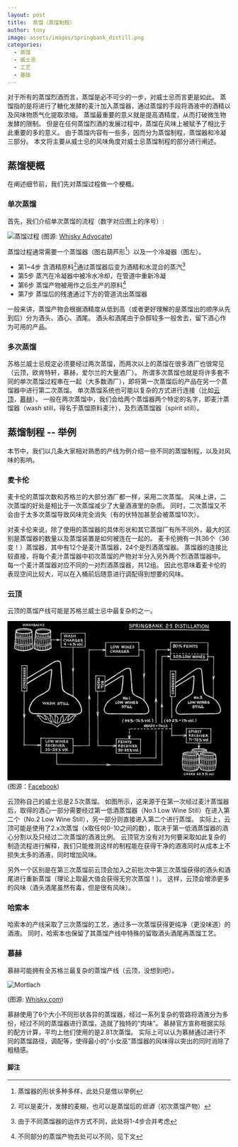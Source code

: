 ```yaml
---
layout: post
title:  蒸馏（蒸馏制程）
author: tony
image: assets/images/springbank_distill.png
categories:
  - 蒸馏
  - 威士忌
  - 工艺
  - 基础
---
```


对于所有的蒸馏烈酒而言，蒸馏是必不可少的一步，对威士忌而言更是如此。
蒸馏指的是将进行了糖化发酵的麦汁加入蒸馏器，通过蒸馏的手段将酒液中的酒精以及风味物质气化提取浓缩。
蒸馏最重要的意义就是提高酒精度，从而打破微生物发酵的限制。
但是在任何蒸馏烈酒的发展过程中，蒸馏在风味上被赋予了相比于此重要的多的意义。
由于蒸馏内容有一些多，因而分为蒸馏制程，蒸馏器和冷凝三部分。
本文将主要从威士忌的风味角度对威士忌蒸馏制程的部分进行阐述。

## 蒸馏梗概
在阐述细节前，我们先对蒸馏过程做一个梗概。

### 单次蒸馏

首先，我们介绍单次蒸馏的流程（数字对应图上的序号）:

![蒸馏过程](https://mscwordpresscontent.s3.amazonaws.com/wa/wp-content/uploads/2017/03/stills-final-03-copy-1024x844.png)
(图源: [Whisky Advocate](https://whiskyadvocate.com/how-to-make-whisky))

蒸馏过程通常需要一个蒸馏器（图右葫芦形[^1]）以及一个冷凝器（图左）。
- 第1~4步 含酒精原料[^2]通过蒸馏器后变为酒精和水混合的蒸汽[^3]
- 第5步 蒸汽在冷凝器中被冷水冷却，在管道中重新冷凝
- 第6步 蒸馏产物被用作之后生产的原料[^4]
- 第7步 蒸馏后的残渣通过下方的管道流出蒸馏器

一般来讲，蒸馏产物会根据酒精度从低到高（或者更好理解的是蒸馏出的顺序从先到后）分为酒头、酒心、酒尾。
酒头和酒尾由于杂醇较多一般舍去，留下酒心作为可用的产品。

### 多次蒸馏

苏格兰威士忌规定必须要经过两次蒸馏，而两次以上的蒸馏在很多酒厂也很常见（云顶，欧肯特轩，慕赫，爱尔兰的大量酒厂）。
所谓多次蒸馏也就是将许多套不同的单次蒸馏过程串在一起（大多数酒厂），即将第一次蒸馏后的产品在另一个蒸馏器中进行第二次蒸馏。
单次蒸馏系统也可能以复杂的方式进行连接（比如[云顶](#云顶)，[慕赫](#慕赫)）。
一般在两次蒸馏中，我们会给两个蒸馏器两个特定的名字，即麦汁蒸馏器（wash still，得名于蒸馏原料麦汁），及烈酒蒸馏器（spirit still）。

## 蒸馏制程 -- 举例

本节中，我们以几条大家相对熟悉的产线为例介绍一些不同的蒸馏制程，以及对风味的影响。

### 麦卡伦
麦卡伦的蒸馏次数和苏格兰的大部分酒厂都一样，采用二次蒸馏。
风味上讲，二次蒸馏的好处是相比于一次蒸馏减少了大量酒液里的杂质。
同时，二次蒸馏又不会由于太多次蒸馏导致风味完全消失（有的伏特加甚至会被蒸馏10次）。

对麦卡伦来说，除了使用的蒸馏器的具体形状和其它蒸馏厂有所不同外，最大的区别是蒸馏器的数量以及蒸馏装置是如何被连在一起的。
麦卡伦拥有一共36个（36变！）蒸馏器，其中有12个是麦汁蒸馏器，24个是烈酒蒸馏器。
蒸馏器的连接比较直接，将每个麦汁蒸馏器中初次蒸馏的产物对半分入另外两个烈酒蒸馏器中。
每一个麦汁蒸馏器对应不同的一对烈酒蒸馏器，共12组。
因此也意味着麦卡伦的表现空间比较大，可以在入桶前后随意进行调配得到想要的风味。

### 云顶
云顶的蒸馏产线可能是苏格兰威士忌中最复杂的之一。

![Springbank](/assets/images/springbank_distill.png)
(图源：[Facebook](https://www.facebook.com/officialspringbankwhisky/posts/we-have-three-stills-at-springbank-and-we-adapt-our-distillation-technique-in-or/4636207379755062))

云顶称自己的威士忌是2.5次蒸馏。
如图所示，这来源于在第一次经过麦汁蒸馏器后，取得的酒心一部分需要经过第一低酒蒸馏器（No.1 Low Wine Still）在进入第二个（No.2 Low Wine Still），另一部分则直接进入第二个进行蒸馏。
实际上，云顶可能是使用了2.x次蒸馏（x取任何0-10之间的数），取决于第一低酒蒸馏器的酒心分割以及只经过二次蒸馏的酒液比例。
云顶官方没有对为何要采取如此复杂的制造流程进行解释，我们只能推测这样的制程能在获得干净的酒液同时从成本上不损失太多的酒液，同时增加风味。

另外一个区别是在第三次蒸馏前云顶会加入之前批次中第三次蒸馏获得的酒头和酒尾进行重新蒸馏（理论上取最大值会获得无穷次蒸馏！）。
这样，云顶会增添更多的风味（酒头酒尾虽然有毒，但是很有风味）。

### 哈索本

哈索本的产线采取了三次蒸馏的工艺，通过多一次蒸馏获得更纯净（更没味道）的酒液。
同时，哈索本也保留了其蒸馏产线中特殊的留取酒头酒尾再蒸馏工艺。


### 慕赫
慕赫可能拥有全苏格兰最复杂的蒸馏产线（云顶，没想到吧）。

![Mortlach](https://www.whisky.com/fileadmin/_processed_/5/6/csm_Mortlach_distillation_process_e1f22cee3a.jpg)

(图源: [Whisky.com](https://www.whisky.com/whisky-database/distilleries/details/mortlach.html))

慕赫使用了6个大小不同形状各异的蒸馏器，经过一系列复杂的管路将酒液分为多份，经过不同的蒸馏器进行蒸馏，造就了独特的“肉味”。
慕赫官方宣称根据实际的配方计算，平均上他们使用的是2.81次蒸馏。
实际上可以认为慕赫通过进行不同的蒸馏路径，调配等，使得最小的“小女巫”蒸馏器的风味得以突出的同时消除了粗糙感。


#### 脚注
[^1]: 蒸馏器的形状多种多样，此处只是借以举例
[^2]: 可以是麦汁，发酵的麦糊，也可以是蒸馏后的*低酒*（初次蒸馏产物）
[^3]: 由于不同蒸馏器的运作方式不同，此处将1-4步合并考虑
[^4]: 不同部分的蒸馏产物去处可以不同，见下文
